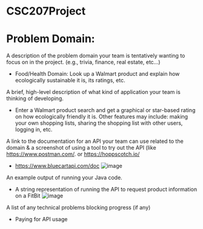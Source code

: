 # CSC207Project

# Problem Domain:
A description of the problem domain your team is tentatively wanting to focus on in the project. (e.g., trivia, finance, real estate, etc…)
- Food/Health Domain: Look up a Walmart product and explain how ecologically sustainable it is, its ratings, etc. 

A brief, high-level description of what kind of application your team is thinking of developing.
- Enter a Walmart product search and get a graphical or star-based rating on how ecologically friendly it is. Other features may include: making your own shopping lists, sharing the shopping list with other users, logging in, etc. 

A link to the documentation for an API your team can use related to the domain & a screenshot of using a tool to try out the API (like https://www.postman.com/. or https://hoppscotch.io/ 
- https://www.bluecartapi.com/doc 
![image](https://github.com/arjunmenon17/Csc207Project/assets/144725025/e998e317-d697-474b-a18c-232bce5d7815)

An example output of running your Java code.
- A string representation of running the API to request product information on a FitBit
![image](https://github.com/arjunmenon17/Csc207Project/assets/144725025/205df8a5-9979-4dfc-bfd2-1a8c7a3ccf0a)


A list of any technical problems blocking progress (if any)
- Paying for API usage
